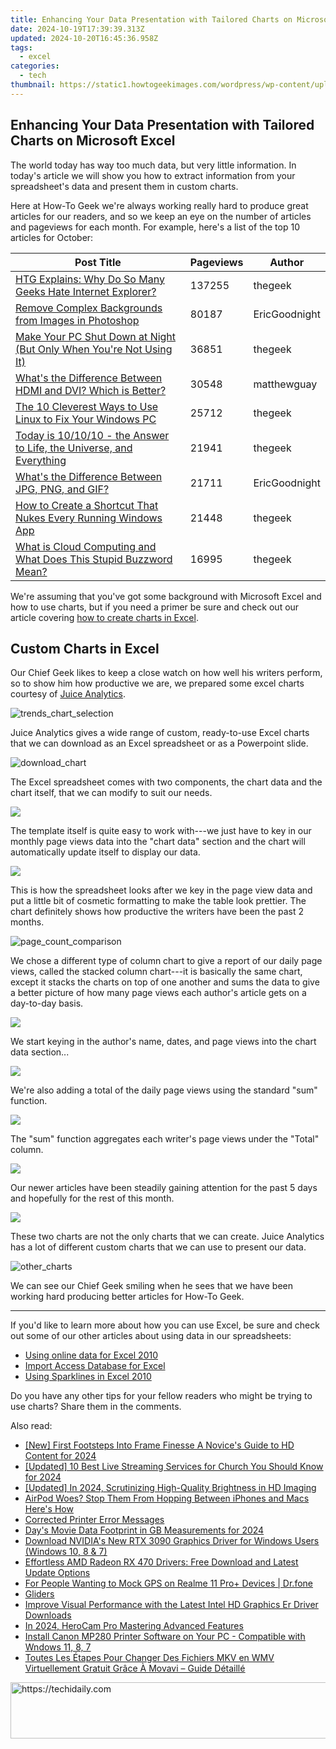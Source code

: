 ```yaml
---
title: Enhancing Your Data Presentation with Tailored Charts on Microsoft Excel
date: 2024-10-19T17:39:39.313Z
updated: 2024-10-20T16:45:36.958Z
tags:
  - excel
categories:
  - tech
thumbnail: https://static1.howtogeekimages.com/wordpress/wp-content/uploads/2010/11/header_image.png
---
```


## Enhancing Your Data Presentation with Tailored Charts on Microsoft Excel

The world today has way too much data, but very little information. In today's article we will show you how to extract information from your spreadsheet's data and present them in custom charts.

 Here at How-To Geek we're always working really hard to produce great articles for our readers, and so we keep an eye on the number of articles and pageviews for each month. For example, here's a list of the top 10 articles for October:

| Post Title                                                                                                                                                               | Pageviews | Author        |
| ------------------------------------------------------------------------------------------------------------------------------------------------------------------------ | --------- | ------------- |
| [HTG Explains: Why Do So Many Geeks Hate Internet Explorer?](https://tech-haven.techidaily.com/step-by-step-guide-registering-on-the-intelligent-bing-search-platform/)                  | 137255    | thegeek       |
| [Remove Complex Backgrounds from Images in Photoshop](https://fox-access.techidaily.com/updated-in-2024-orchestrate-acoustics-within-presentation-ppts/)                              | 80187     | EricGoodnight |
| [Make Your PC Shut Down at Night (But Only When You're Not Using It)](https://www.howtogeek.com/30758/make-your-pc-shut-down-at-night-but-only-when-youre-not-using-it/) | 36851     | thegeek       |
| [What's the Difference Between HDMI and DVI? Which is Better?](https://graphic-issues.techidaily.com/eliminate-ghost-horizontal-line-issues-fast/)               | 30548     | matthewguay   |
| [The 10 Cleverest Ways to Use Linux to Fix Your Windows PC](https://video-capture.techidaily.com/10-best-online-video-call-free-to-use/)                  | 25712     | thegeek       |
| [Today is 10/10/10 - the Answer to Life, the Universe, and Everything](https://phone-solutions.techidaily.com/best-android-data-recovery-undelete-lost-messages-from-motorola-moto-g24-by-fonelab-android-recover-messages/)  | 21941     | thegeek       |
| [What's the Difference Between JPG, PNG, and GIF?](https://remote-screen-capture.techidaily.com/new-2024-approved-immortalize-your-gaming-adventures-on-pc-6-ways/)                                        | 21711     | EricGoodnight |
| [How to Create a Shortcut That Nukes Every Running Windows App](https://data-wizards.techidaily.com/handling-large-excel-files-edb-conversion-without-any-downtime-or-errors-expert-advice-on-converting-massive-edb-datasets-effectively-and-efficiently/)          | 21448     | thegeek       |
| [What is Cloud Computing and What Does This Stupid Buzzword Mean?](https://on-screen-recording.techidaily.com/new-guidelines-for-perfect-nightscape-photography-for-2024/)     | 16995     | thegeek       |

 We're assuming that you've got some background with Microsoft Excel and how to use charts, but if you need a primer be sure and check out our article covering [how to create charts in Excel](https://tech-hub.techidaily.com/tech-upgrade-for-academic-inquiry/).

##  Custom Charts in Excel

 Our Chief Geek likes to keep a close watch on how well his writers perform, so to show him how productive we are, we prepared some excel charts courtesy of [Juice Analytics](http://chartchooser.juiceanalytics.com/).

![trends_chart_selection](https://static1.howtogeekimages.com/wordpress/wp-content/uploads/2010/11/trends_chart_selection.png) 

 Juice Analytics gives a wide range of custom, ready-to-use Excel charts that we can download as an Excel spreadsheet or as a Powerpoint slide.

![download_chart](https://static1.howtogeekimages.com/wordpress/wp-content/uploads/2010/11/download_chart.png) 

 The Excel spreadsheet comes with two components, the chart data and the chart itself, that we can modify to suit our needs.

![](https://static1.howtogeekimages.com/wordpress/wp-content/uploads/2010/11/column_chart.png) 

 The template itself is quite easy to work with---we just have to key in our monthly page views data into the "chart data" section and the chart will automatically update itself to display our data.

![](https://static1.howtogeekimages.com/wordpress/wp-content/uploads/2010/11/mod_data.png) 

 This is how the spreadsheet looks after we key in the page view data and put a little bit of cosmetic formatting to make the table look prettier. The chart definitely shows how productive the writers have been the past 2 months.

![page_count_comparison](https://static1.howtogeekimages.com/wordpress/wp-content/uploads/2010/11/page_count_comparison.png) 

 We chose a different type of column chart to give a report of our daily page views, called the stacked column chart---it is basically the same chart, except it stacks the charts on top of one another and sums the data to give a better picture of how many page views each author's article gets on a day-to-day basis.

![](https://static1.howtogeekimages.com/wordpress/wp-content/uploads/2010/11/column_chart.png) 

 We start keying in the author's name, dates, and page views into the chart data section...

![](https://static1.howtogeekimages.com/wordpress/wp-content/uploads/2010/11/stacked_data.png) 

 We're also adding a total of the daily page views using the standard "sum" function.

![](https://static1.howtogeekimages.com/wordpress/wp-content/uploads/2010/11/math_menu.png) 

 The "sum" function aggregates each writer's page views under the "Total" column.

![](https://static1.howtogeekimages.com/wordpress/wp-content/uploads/2010/11/sum_formula.png) 

 Our newer articles have been steadily gaining attention for the past 5 days and hopefully for the rest of this month.

![](https://static1.howtogeekimages.com/wordpress/wp-content/uploads/2010/11/stacked_chart_result.png) 

 These two charts are not the only charts that we can create. Juice Analytics has a lot of different custom charts that we can use to present our data.

![other_charts](https://static1.howtogeekimages.com/wordpress/wp-content/uploads/2010/11/other_charts.png) 

 We can see our Chief Geek smiling when he sees that we have been working hard producing better articles for How-To Geek.

---

 If you'd like to learn more about how you can use Excel, be sure and check out some of our other articles about using data in our spreadsheets:

* [Using online data for Excel 2010](https://article-posts.techidaily.com/new-integrating-skype-into-zoom-meetings-made-simple/)
* [Import Access Database for Excel](https://win11-tips.techidaily.com/addressing-usb-connection-issues-on-windows-11/)
* [Using Sparklines in Excel 2010](https://screen-mirroring-recording.techidaily.com/updated-smart-choices-the-ultimate-list-of-educator-friendly-recording-tools-for-2024/)

 Do you have any other tips for your fellow readers who might be trying to use charts? Share them in the comments.

<ins class="adsbygoogle"
     style="display:block"
     data-ad-format="autorelaxed"
     data-ad-client="ca-pub-7571918770474297"
     data-ad-slot="1223367746"></ins>

<ins class="adsbygoogle"
     style="display:block"
     data-ad-client="ca-pub-7571918770474297"
     data-ad-slot="8358498916"
     data-ad-format="auto"
     data-full-width-responsive="true"></ins>

<span class="atpl-alsoreadstyle">Also read:</span>
<div><ul>
<li><a href="https://fox-boxes.techidaily.com/new-first-footsteps-into-frame-finesse-a-novices-guide-to-hd-content-for-2024/"><u>[New] First Footsteps Into Frame Finesse A Novice's Guide to HD Content for 2024</u></a></li>
<li><a href="https://fox-direct.techidaily.com/updated-10-best-live-streaming-services-for-church-you-should-know-for-2024/"><u>[Updated] 10 Best Live Streaming Services for Church You Should Know for 2024</u></a></li>
<li><a href="https://fox-glue.techidaily.com/updated-in-2024-scrutinizing-high-quality-brightness-in-hd-imaging/"><u>[Updated] In 2024, Scrutinizing High-Quality Brightness in HD Imaging</u></a></li>
<li><a href="https://fox-that.techidaily.com/airpod-woes-stop-them-from-hopping-between-iphones-and-macs-heres-how/"><u>AirPod Woes? Stop Them From Hopping Between iPhones and Macs Here's How</u></a></li>
<li><a href="https://printer-issues.techidaily.com/corrected-printer-error-messages/"><u>Corrected Printer Error Messages</u></a></li>
<li><a href="https://fox-blue.techidaily.com/days-movie-data-footprint-in-gb-measurements-for-2024/"><u>Day's Movie Data Footprint in GB Measurements for 2024</u></a></li>
<li><a href="https://win-dash.techidaily.com/download-nvidias-new-rtx-3090-graphics-driver-for-windows-users-windows-10-8-and-7/"><u>Download NVIDIA's New RTX 3090 Graphics Driver for Windows Users (Windows 10, 8 & 7)</u></a></li>
<li><a href="https://win-dash.techidaily.com/effortless-amd-radeon-rx-470-drivers-free-download-and-latest-update-options/"><u>Effortless AMD Radeon RX 470 Drivers: Free Download and Latest Update Options</u></a></li>
<li><a href="https://android-location.techidaily.com/for-people-wanting-to-mock-gps-on-realme-11-proplus-devices-drfone-by-drfone-virtual/"><u>For People Wanting to Mock GPS on Realme 11 Pro+ Devices | Dr.fone</u></a></li>
<li><a href="https://win-dash.techidaily.com/1722978778950-gliders/"><u>Gliders</u></a></li>
<li><a href="https://win-dash.techidaily.com/improve-visual-performance-with-the-latest-intel-hd-graphics-er-driver-downloads/"><u>Improve Visual Performance with the Latest Intel HD Graphics Er Driver Downloads</u></a></li>
<li><a href="https://some-knowledge.techidaily.com/in-2024-herocam-pro-mastering-advanced-features/"><u>In 2024, HeroCam Pro Mastering Advanced Features</u></a></li>
<li><a href="https://win-dash.techidaily.com/install-canon-mp280-printer-software-on-your-pc-compatible-with-wndows-11-8-7/"><u>Install Canon MP280 Printer Software on Your PC - Compatible with Wndows 11, 8, 7</u></a></li>
<li><a href="https://some-knowledge.techidaily.com/toutes-les-etapes-pour-changer-des-fichiers-mkv-en-wmv-virtuellement-gratuit-grace-a-movavi-guide-detaille/"><u>Toutes Les Étapes Pour Changer Des Fichiers MKV en WMV Virtuellement Gratuit Grâce À Movavi – Guide Détaillé</u></a></li>
</ul></div>

<!-- affiliate ads begin -->
<a href="https://appsumo.8odi.net/c/5597632/2137412/7443" target="_top" id="2137412">
  <img src="//a.impactradius-go.com/display-ad/7443-2137412" border="0" alt="https://techidaily.com" width="728" height="90"/>
</a>
<img height="0" width="0" src="https://appsumo.8odi.net/i/5597632/2137412/7443" style="position:absolute;visibility:hidden;" border="0" />
<!-- affiliate ads end -->

